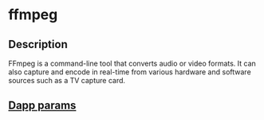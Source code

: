 # ffmpeg
## Description
FFmpeg is a command-line tool that converts audio or video formats. It can also capture and encode in real-time from various hardware and software sources such as a TV capture card.

## [Dapp params](./iexec.js)
